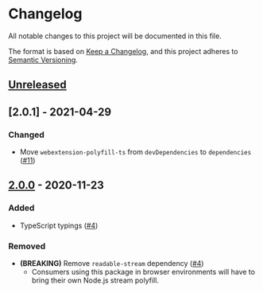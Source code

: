 # Changelog

All notable changes to this project will be documented in this file.

The format is based on [Keep a Changelog](https://keepachangelog.com/en/1.0.0/),
and this project adheres to [Semantic Versioning](https://semver.org/spec/v2.0.0.html).

## [Unreleased]

## [2.0.1] - 2021-04-29

### Changed

- Move `webextension-polyfill-ts` from `devDependencies` to `dependencies` ([#11](https://github.com/MetaMask/extension-port-stream/pull/11))

## [2.0.0] - 2020-11-23

### Added

- TypeScript typings ([#4](https://github.com/MetaMask/extension-port-stream/pull/4))

### Removed

- **(BREAKING)** Remove `readable-stream` dependency ([#4](https://github.com/MetaMask/extension-port-stream/pull/4))
  - Consumers using this package in browser environments will have to bring their own Node.js stream polyfill.

[Unreleased]:https://github.com/MetaMask/extension-port-stream/compare/v2.0.0...HEAD
[2.0.0]:https://github.com/MetaMask/extension-port-stream/compare/v1.0.0...v2.0.0
